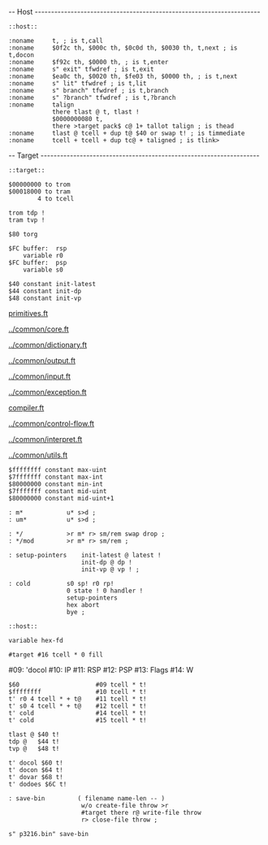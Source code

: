 -- Host ---------------------------------------------------------------------

    ::host::

    :noname     t, ; is t,call
    :noname     $0f2c th, $000c th, $0c0d th, $0030 th, t,next ; is t,docon
    :noname     $f92c th, $0000 th, ; is t,enter
    :noname     s" exit" tfwdref ; is t,exit
    :noname     $ea0c th, $0020 th, $fe03 th, $0000 th, ; is t,next
    :noname     s" lit" tfwdref ; is t,lit
    :noname     s" branch" tfwdref ; is t,branch
    :noname     s" ?branch" tfwdref ; is t,?branch
    :noname     talign
                there tlast @ t, tlast !
                $0000000080 t,
                there >target pack$ c@ 1+ tallot talign ; is thead
    :noname     tlast @ tcell + dup t@ $40 or swap t! ; is timmediate
    :noname     tcell + tcell + dup tc@ + taligned ; is tlink>

-- Target -------------------------------------------------------------------

    ::target::

    $00000000 to trom
    $00018000 to tram
            4 to tcell

    trom tdp !
    tram tvp !

    $80 torg

    $FC buffer:  rsp
        variable r0
    $FC buffer:  psp
        variable s0

    $40 constant init-latest
    $44 constant init-dp
    $48 constant init-vp

[primitives.ft](primitives.ft.md)

[../common/core.ft](../common/core.ft.md)

[../common/dictionary.ft](../common/dictionary.ft.md)

[../common/output.ft](../common/output.ft.md)

[../common/input.ft](../common/input.ft.md)

[../common/exception.ft](../common/exception.ft.md)

[compiler.ft](compiler.ft.md)

[../common/control-flow.ft](../common/control-flow.ft.md)

[../common/interpret.ft](../common/interpret.ft.md)

[../common/utils.ft](../common/utils.ft.md)


    $ffffffff constant max-uint
    $7fffffff constant max-int
    $80000000 constant min-int
    $7fffffff constant mid-uint
    $80000000 constant mid-uint+1

    : m*            u* s>d ;
    : um*           u* s>d ;

    : */            >r m* r> sm/rem swap drop ;
    : */mod         >r m* r> sm/rem ;

    : setup-pointers    init-latest @ latest !
                        init-dp @ dp !
                        init-vp @ vp ! ;

    : cold          s0 sp! r0 rp!
                    0 state ! 0 handler !
                    setup-pointers
                    hex abort
                    bye ;

    ::host::

    variable hex-fd

    #target #16 tcell * 0 fill

#09: 'docol
#10: IP
#11: RSP
#12: PSP
#13: Flags
#14: W

    $60                     #09 tcell * t!
    $ffffffff               #10 tcell * t!
    t' r0 4 tcell * + t@    #11 tcell * t!
    t' s0 4 tcell * + t@    #12 tcell * t!
    t' cold                 #14 tcell * t!
    t' cold                 #15 tcell * t!

    tlast @ $40 t!
    tdp @   $44 t!
    tvp @   $48 t!

    t' docol $60 t!
    t' docon $64 t!
    t' dovar $68 t!
    t' dodoes $6C t!

    : save-bin         ( filename name-len -- )
                        w/o create-file throw >r
                        #target there r@ write-file throw
                        r> close-file throw ;

    s" p3216.bin" save-bin
